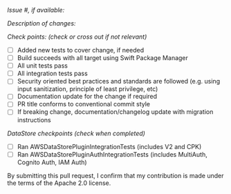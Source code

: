 *Issue #, if available:*

*Description of changes:*

*Check points: (check or cross out if not relevant)*

- [ ] Added new tests to cover change, if needed
- [ ] Build succeeds with all target using Swift Package Manager
- [ ] All unit tests pass
- [ ] All integration tests pass
- [ ] Security oriented best practices and standards are followed (e.g. using input sanitization, principle of least privilege, etc)
- [ ] Documentation update for the change if required
- [ ] PR title conforms to conventional commit style
- [ ] If breaking change, documentation/changelog update with migration instructions

*DataStore checkpoints (check when completed)*

- [ ] Ran AWSDataStorePluginIntegrationTests (includes V2 and CPK)
- [ ] Ran AWSDataStorePluginAuthIntegrationTests (includes MultiAuth, Cognito Auth, IAM Auth)

By submitting this pull request, I confirm that my contribution is made under the terms of the Apache 2.0 license.
